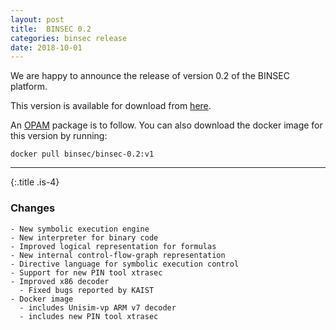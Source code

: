 ```yaml
---
layout: post
title:  BINSEC 0.2
categories: binsec release
date: 2018-10-01
---
```


We are happy to announce the release of version 0.2 of the BINSEC platform.

This version is available for download from [here][git].

An [OPAM][opam] package is to follow. You can also download the docker image for this
version by running:

```shell
docker pull binsec/binsec-0.2:v1
```


---

{:.title .is-4}
### Changes 

```text
- New symbolic execution engine
- New interpreter for binary code
- Improved logical representation for formulas
- New internal control-flow-graph representation
- Directive language for symbolic execution control
- Support for new PIN tool xtrasec
- Improved x86 decoder
  - Fixed bugs reported by KAIST
- Docker image
  - includes Unisim-vp ARM v7 decoder
  - includes new PIN tool xtrasec
```

[git]: https://github.com/binsec/binsec
[opam]: https://opam.ocaml.org/
